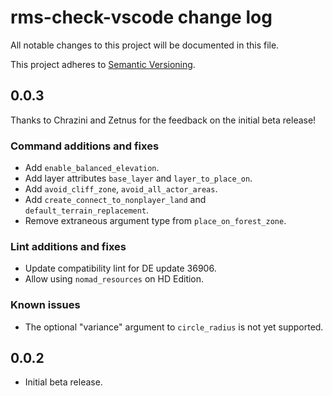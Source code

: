 # rms-check-vscode change log

All notable changes to this project will be documented in this file.

This project adheres to [Semantic Versioning](http://semver.org/).

## 0.0.3

Thanks to Chrazini and Zetnus for the feedback on the initial beta release!

### Command additions and fixes
* Add `enable_balanced_elevation`.
* Add layer attributes `base_layer` and `layer_to_place_on`.
* Add `avoid_cliff_zone`, `avoid_all_actor_areas`.
* Add `create_connect_to_nonplayer_land` and `default_terrain_replacement`.
* Remove extraneous argument type from `place_on_forest_zone`.

### Lint additions and fixes
* Update compatibility lint for DE update 36906.
* Allow using `nomad_resources` on HD Edition.

### Known issues
* The optional "variance" argument to `circle_radius` is not yet supported.

## 0.0.2
* Initial beta release.
